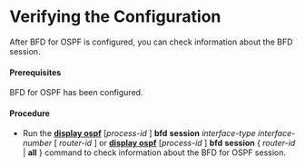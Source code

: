 Verifying the Configuration
===========================

After BFD for OSPF is configured, you can check information about the BFD session.

#### Prerequisites

BFD for OSPF has been configured.


#### Procedure

* Run the [**display ospf**](cmdqueryname=display+ospf) [*process-id* ] **bfd** **session** *interface-type* *interface-number* [ *router-id* ] or [**display ospf**](cmdqueryname=display+ospf) [*process-id* ] **bfd** **session** { *router-id* | **all** } command to check information about the BFD for OSPF session.